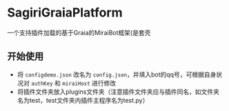 # SagiriGraiaPlatform
一个支持插件加载的基于Graia的MiraiBot框架(是套壳

## 开始使用
- 将 `configdemo.json` 改名为 `config.json`，并填入bot的qq号，可根据自身状况对 `authKey` 和 `miraiHost` 进行修改
- 将插件文件夹放入plugins文件夹（注意插件文件夹应与插件同名，如文件夹名为test，test文件夹内插件主程序名为test.py）